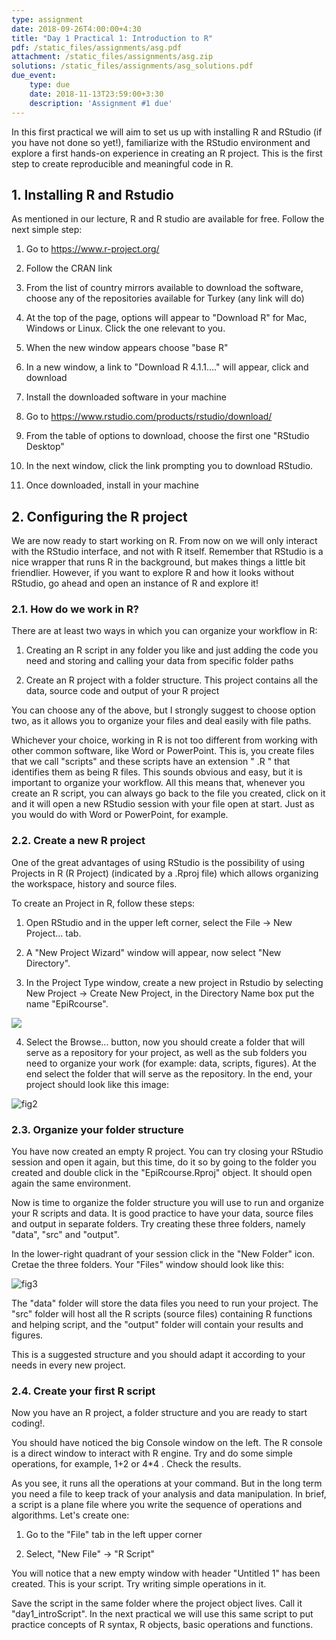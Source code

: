 ```yaml
---
type: assignment
date: 2018-09-26T4:00:00+4:30
title: "Day 1 Practical 1: Introduction to R" 
pdf: /static_files/assignments/asg.pdf
attachment: /static_files/assignments/asg.zip
solutions: /static_files/assignments/asg_solutions.pdf
due_event: 
    type: due
    date: 2018-11-13T23:59:00+3:30
    description: 'Assignment #1 due'
---
```

 

 
In this first practical we will aim to set us up with installing R and RStudio (if you have not done so yet!), familiarize with the RStudio environment and explore a first hands-on experience in creating an R project. This is the first step to create reproducible and meaningful code in R.
 
## 1. Installing R and Rstudio
 
As mentioned in our lecture, R and R studio are available for free. Follow the next simple step:
 
1.  Go to <https://www.r-project.org/>
 
2.  Follow the CRAN link
 
3.  From the list of country mirrors available to download the software, choose any of the repositories available for Turkey (any link will do)
 
4.  At the top of the page, options will appear to "Download R" for Mac, Windows or Linux. Click the one relevant to you.
 
5.  When the new window appears choose "base R"
 
6.  In a new window, a link to "Download R 4.1.1...." will appear, click and download
 
7.  Install the downloaded software in your machine
 
8.  Go to <https://www.rstudio.com/products/rstudio/download/>
 
9.  From the table of options to download, choose the first one "RStudio Desktop"
 
10. In the next window, click the link prompting you to download RStudio.
 
11. Once downloaded, install in your machine
 
## 2. Configuring the R project
 
We are now ready to start working on R. From now on we will only interact with the RStudio interface, and not with R itself. Remember that RStudio is a nice wrapper that runs R in the background, but makes things a little bit friendlier. However, if you want to explore R and how it looks without RStudio, go ahead and open an instance of R and explore it!
 
### 2.1. How do we work in R?
 
There are at least two ways in which you can organize your workflow in R:
 
1.  Creating an R script in any folder you like and just adding the code you need and storing and calling your data from specific folder paths
 
2.  Create an R project with a folder structure. This project contains all the data, source code and output of your R project
 
You can choose any of the above, but I strongly suggest to choose option two, as it allows you to organize your files and deal easily with file paths.
 
Whichever your choice, working in R is not too different from working with other common software, like Word or PowerPoint. This is, you create files that we call "scripts" and these scripts have an extension " .R " that identifies them as being R files. This sounds obvious and easy, but it is important to organize your workflow. All this means that, whenever you create an R script, you can always go back to the file you created, click on it and it will open a new RStudio session with your file open at start. Just as you would do with Word or PowerPoint, for example.
 
### 2.2. Create a new R project
 
One of the great advantages of using RStudio is the possibility of using Projects in R (R Project) (indicated by a .Rproj file) which allows organizing the workspace, history and source files.
 
To create an Project in R, follow these steps:
 
1.  Open RStudio and in the upper left corner, select the File -\> New Project... tab.
 
2.  A "New Project Wizard" window will appear, now select "New Directory".
 
3.  In the Project Type window, create a new project in Rstudio by selecting New Project -\> Create New Project, in the Directory Name box put the name "EpiRcourse".
 
![](images/fig1d1p1.png)
 
4.  Select the Browse... button, now you should create a folder that will serve as a repository for your project, as well as the sub folders you need to organize your work (for example: data, scripts, figures). At the end select the folder that will serve as the repository. In the end, your project should look like this image:
 
![fig2](images/fig2d1p1.png)
 
### 2.3. Organize your folder structure
 
You have now created an empty R project. You can try closing your RStudio session and open it again, but this time, do it so by going to the folder you created and double click in the "EpiRcourse.Rproj" object. It should open again the same environment.
 
Now is time to organize the folder structure you will use to run and organize your R scripts and data. It is good practice to have your data, source files and output in separate folders. Try creating these three folders, namely "data", "src" and "output".
 
In the lower-right quadrant of your session click in the "New Folder" icon. Cretae the three folders. Your "Files" window should look like this:
 
![fig3](images/fig3d1p1.png)
 
The "data" folder will store the data files you need to run your project. The "src" folder will host all the R scripts (source files) containing R functions and helping script, and the "output" folder will contain your results and figures.
 
This is a suggested structure and you should adapt it according to your needs in every new project.
 
### 2.4. Create your first R script
 
Now you have an R project, a folder structure and you are ready to start coding!.
 
You should have noticed the big Console window on the left. The R console is a direct window to interact with R engine. Try and do some simple operations, for example, 1+2 or 4\*4 . Check the results.
 
As you see, it runs all the operations at your command. But in the long term you need a file to keep track of your analysis and data manipulation. In brief, a script is a plane file where you write the sequence of operations and algorithms. Let's create one:
 
1.  Go to the "File" tab in the left upper corner
 
2.  Select, "New File" -\> "R Script"
 
You will notice that a new empty window with header "Untitled 1" has been created. This is your script. Try writing simple operations in it.
 
Save the script in the same folder where the project object lives. Call it "day1_introScript". In the next practical we will use this same script to put practice concepts of R syntax, R objects, basic operations and functions.
